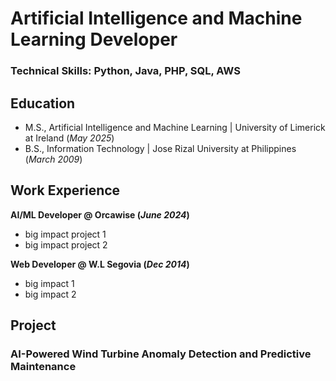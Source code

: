 # Artificial Intelligence and Machine Learning Developer

### Technical Skills: Python, Java, PHP, SQL, AWS

## Education
- M.S., Artificial Intelligence and Machine Learning | University of Limerick at Ireland (_May 2025_)
- B.S., Information Technology | Jose Rizal University at Philippines (_March 2009_)

## Work Experience
**AI/ML Developer @ Orcawise (_June 2024_)**
- big impact project 1
- big impact project 2

**Web Developer @ W.L Segovia (_Dec 2014_)**
- big impact 1
- big impact 2

## Project
### AI-Powered Wind Turbine Anomaly Detection and Predictive Maintenance
